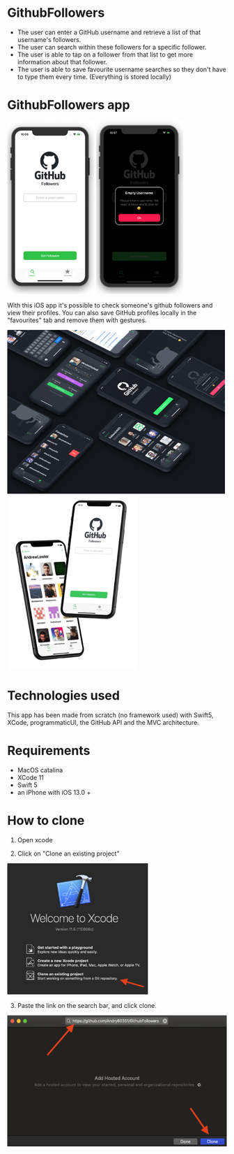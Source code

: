 # GithubFollowers
 - The user can enter a GitHub username and retrieve a list of that username's followers. 
 - The user can search within these followers for a specific follower.
 - The user is able to tap on a follower from that list to get more information about that follower. 
 - The user is able to save favourite username searches so they don't have to type them every time. (Everything is stored locally)


# GithubFollowers app
<img src="Screenshots/githubFollowersHomeScreen.png" width=200> <img src="Screenshots/githubFollowersCustomPopUp.png" width=200>

With this iOS app it's possible to check someone's github followers and view their profiles.
You can also save GitHub profiles locally in the "favourites" tab and remove them with gestures.

<img src="Screenshots/githubFollowers.png" width=500> <img src="Screenshots/GHF.jpg" height=400> 


# Technologies used
This app has been made from scratch (no framework used) with Swift5, XCode, programmaticUI, the GitHub API and the MVC architecture.


# Requirements
 - MacOS catalina
 - XCode 11
 - Swift 5
 - an iPhone with iOS 13.0 +
 
 
# How to clone
1) Open xcode

2) Click on "Clone an existing project"
<img src="Screenshots/Step1.png" height=300>

3) Paste the link on the search bar, and click clone.
<img src="Screenshots/Step2&Step3.png" height=300>
